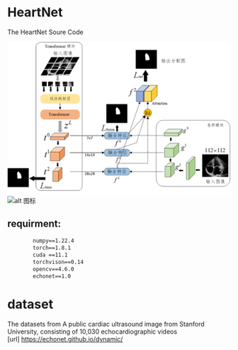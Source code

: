 # HeartNet
The HeartNet Soure Code    

![./fig1.png](https://github.com/Sonliy/HeartNet/blob/main/Fig1.png)
![alt 图标](http://static.runoob.com/images/runoob-logo.png)
## requirment:  
            numpy==1.22.4  
            torch==1.8.1  
            cuda ==11.1  
            torchvison==0.14  
            opencv==4.6.0  
            echonet==1.0  
            
# dataset

The datasets from A public cardiac ultrasound image from Stanford University, consisting of 10,030 echocardiographic videos  
[url] https://echonet.github.io/dynamic/


            
